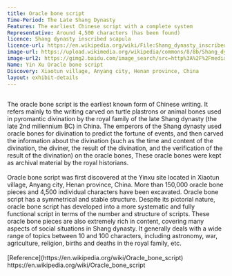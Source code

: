 ```yaml
---
title: Oracle bone script
Time-Period: The Late Shang Dynasty 
Features: The earliest Chinese script with a complete system
Representative: Around 4,500 characters (has been found)
licence: Shang dynasty inscribed scapula
licence-url: https://en.wikipedia.org/wiki/File:Shang_dynasty_inscribed_scapula.jpg
image-url: https://upload.wikimedia.org/wikipedia/commons/8/8b/Shang_dynasty_inscribed_scapula.jpg
image-url2: https://gimg2.baidu.com/image_search/src=http%3A%2F%2Fmediaimg.cditv.cn%2Fimage%2F47a0c653-a4f7-59b4-a0ce-37e544e139f7%2F2021%2F0910%2F4e2419c11eebf93798a6341a76546ab3.jpeg&refer=http%3A%2F%2Fmediaimg.cditv.cn&app=2002&size=f9999,10000&q=a80&n=0&g=0n&fmt=auto?sec=1652741567&t=0901dddf245cbef4e687e668a26e05ef
Name: Yin Xu Oracle bone script
Discovery: Xiaotun village, Anyang city, Henan province, China
layout: exhibit-details
---
```

<br>
The oracle bone script is the earliest known form of Chinese writing. It refers mainly to the writing carved on turtle plastrons or animal bones used in pyromantic divination by the royal family of the late Shang dynasty (the late 2nd millennium BC) in China. The emperors of the Shang dynasty used oracle bones for divination to predict the fortune of events, and then carved the information about the divination (such as the time and content of the divination, the diviner, the result of the divination, and the verification of the result of the divination) on the oracle bones, These oracle bones were kept as archival material by the royal historians.<br>
<br>
Oracle bone script was first discovered at the Yinxu site located in Xiaotun village, Anyang city, Henan province, China. More than 150,000 oracle bone pieces and 4,500 individual characters have been excavated. Oracle bone script has a symmetrical and stable structure. Despite its pictorial nature, oracle bone script has developed into a more systematic and fully functional script in terms of the number and structure of scripts. These oracle bone pieces are also extremely rich in content, covering many aspects of social situations in Shang dynasty. It generally deals with a wide range of topics between 10 and 100 characters, including astronomy, war, agriculture, religion, births and deaths in the royal family, etc.<br>
<br>
[Reference](https://en.wikipedia.org/wiki/Oracle_bone_script)<br>
https://en.wikipedia.org/wiki/Oracle_bone_script<br>
<br>
